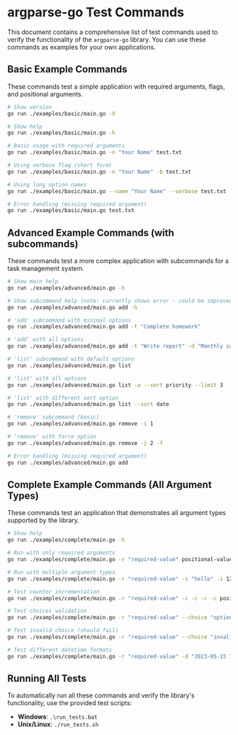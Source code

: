 # argparse-go Test Commands

This document contains a comprehensive list of test commands used to verify the functionality of the `argparse-go` library. You can use these commands as examples for your own applications.

## Basic Example Commands

These commands test a simple application with required arguments, flags, and positional arguments.

```bash
# Show version
go run ./examples/basic/main.go -V

# Show help
go run ./examples/basic/main.go -h

# Basic usage with required arguments
go run ./examples/basic/main.go -n "Your Name" test.txt

# Using verbose flag (short form)
go run ./examples/basic/main.go -n "Your Name" -b test.txt

# Using long option names
go run ./examples/basic/main.go --name "Your Name" --verbose test.txt

# Error handling (missing required argument)
go run ./examples/basic/main.go test.txt
```

## Advanced Example Commands (with subcommands)

These commands test a more complex application with subcommands for a task management system.

```bash
# Show main help
go run ./examples/advanced/main.go -h

# Show subcommand help (note: currently shows error - could be improved)
go run ./examples/advanced/main.go add -h

# 'add' subcommand with minimal options
go run ./examples/advanced/main.go add -t "Complete homework"

# 'add' with all options
go run ./examples/advanced/main.go add -t "Write report" -d "Monthly sales report" -p 2 --due "2023-12-25" -l "work,urgent,report"

# 'list' subcommand with default options
go run ./examples/advanced/main.go list

# 'list' with all options
go run ./examples/advanced/main.go list -a --sort priority --limit 3

# 'list' with different sort option
go run ./examples/advanced/main.go list --sort date

# 'remove' subcommand (basic)
go run ./examples/advanced/main.go remove -i 1

# 'remove' with force option
go run ./examples/advanced/main.go remove -i 2 -f

# Error handling (missing required argument)
go run ./examples/advanced/main.go add
```

## Complete Example Commands (All Argument Types)

These commands test an application that demonstrates all argument types supported by the library.

```bash
# Show help
go run ./examples/complete/main.go -h

# Run with only required arguments
go run ./examples/complete/main.go -r "required-value" positional-value

# Run with multiple argument types
go run ./examples/complete/main.go -r "required-value" -s "hello" -i 123 -f 3.14 -b -l "a,b,c" -c -c -d "2023-01-01" --choice "option3" positional-value

# Test counter incrementation
go run ./examples/complete/main.go -r "required-value" -c -c -c -c positional-value

# Test choices validation
go run ./examples/complete/main.go -r "required-value" --choice "option2" positional-value

# Test invalid choice (should fail)
go run ./examples/complete/main.go -r "required-value" --choice "invalid" positional-value

# Test different datetime formats
go run ./examples/complete/main.go -r "required-value" -d "2023-05-15 14:30:00" positional-value
```

## Running All Tests

To automatically run all these commands and verify the library's functionality, use the provided test scripts:

- **Windows**: `.\run_tests.bat`
- **Unix/Linux**: `./run_tests.sh` 